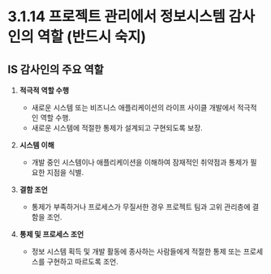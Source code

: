 # 3.1.14 프로젝트 관리에서 정보시스템 감사인의 역할 (반드시 숙지)

## IS 감사인의 주요 역할
1. **적극적 역할 수행**  
   - 새로운 시스템 또는 비즈니스 애플리케이션의 라이프 사이클 개발에서 적극적인 역할 수행.
   - 새로운 시스템에 적절한 통제가 설계되고 구현되도록 보장.

2. **시스템 이해**  
   - 개발 중인 시스템이나 애플리케이션을 이해하여 잠재적인 취약점과 통제가 필요한 지점을 식별.

3. **결함 조언**  
   - 통제가 부족하거나 프로세스가 무질서한 경우 프로젝트 팀과 고위 관리층에 결함을 조언.

4. **통제 및 프로세스 조언**  
   - 정보 시스템 획득 및 개발 활동에 종사하는 사람들에게 적절한 통제 또는 프로세스를 구현하고 따르도록 조언.

